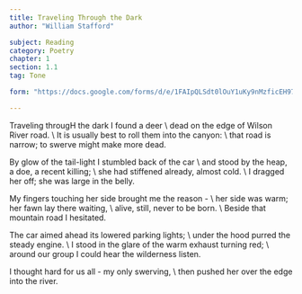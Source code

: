 ```yaml
---
title: Traveling Through the Dark
author: "William Stafford"

subject: Reading
category: Poetry
chapter: 1
section: 1.1
tag: Tone

form: "https://docs.google.com/forms/d/e/1FAIpQLSdt0lOuY1uKy9nMzficEH97q_aza-uxNRtB-a1P7f8JgojoXg/viewform"

---
```

Traveling througH the dark I found a deer \\
dead on the edge of Wilson River road. \\
It is usually best to roll them into the canyon: \\
that road is narrow; to swerve might make more dead.

By glow of the tail-light I stumbled back of the car \\
and stood by the heap, a doe, a recent killing; \\
she had stiffened already, almost cold. \\
I dragged her off; she was large in the belly.

My fingers touching her side brought me the reason -  \\
her side was warm; her fawn lay there waiting, \\
alive, still, never to be born. \\
Beside that mountain road I hesitated.

The car aimed ahead its lowered parking lights; \\
under the hood purred the steady engine. \\
I stood in the glare of the warm exhaust turning red; \\
around our group I could hear the wilderness listen.

I thought hard for us all - my only swerving, \\
then pushed her over the edge into the river.

